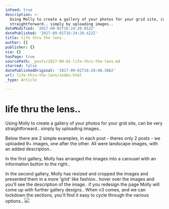 ```yaml
---
inFeed: true
description: >-
  Using Molly to create a gallery of your photos for your grid site, can be very
  straightforward.. simply by uploading images..
dateModified: '2017-09-01T16:24:20.052Z'
datePublished: '2017-09-01T16:24:20.422Z'
title: life thru the lens..
author: []
publisher: {}
via: {}
hasPage: true
sourcePath: _posts/2017-09-01-life-thru-the-lens.md
starred: false
datePublishedOriginal: '2017-09-01T16:20:40.386Z'
url: life-thru-the-lens/index.html
_type: Article

---
```

# life thru the lens..

Using Molly to create a gallery of your photos for your grid site, can be very straightforward.. simply by uploading images..

Below there are 2 simple examples, in each post - theres only 2 posts - we uploaded 9+ images, one after the other. All were landscape images, with an added description..

In the first gallery, Molly has arranged the images into a carousel with an information button to the right..

In the second gallery, Molly has resized and cropped the images and presented them in a more 'grid' like fashion.. hover over the images and you'll see the description of the image.. if you redesign the page Molly will come up with further gallery designs.. When v3 comes, and we can lockdown the sections, you'll find it easy to cycle through the various options..
![](https://the-grid-user-content.s3-us-west-2.amazonaws.com/65029b3a-00f3-47da-a5a4-0d3c73b7be5c.jpg)